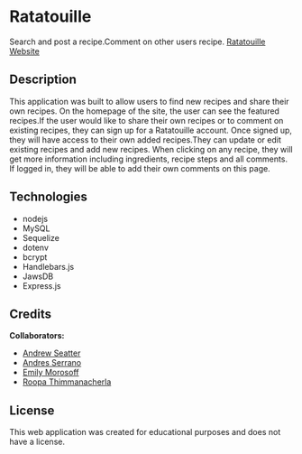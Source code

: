 # Ratatouille

Search and post a recipe.Comment on other users recipe.
[Ratatouille Website](https://ratatouille-v2-b27a725e290e.herokuapp.com/login)

## Description

This application was built to allow users to find new recipes and share their own recipes. On the homepage of the site, the user can see the featured recipes.If the user would like to share their own recipes or to comment on existing recipes, they can sign up for a Ratatouille account. Once signed up, they will have access to their own added recipes.They can update or edit existing recipes and add new recipes. When clicking on any recipe, they will get more information including ingredients, recipe steps and all comments. If logged in, they will be able to add their own comments on this page.


## Technologies

- nodejs
- MySQL
- Sequelize
- dotenv
- bcrypt
- Handlebars.js
- JawsDB
- Express.js


## Credits

**Collaborators:**
- [Andrew Seatter](https://github.com/Adrew-seatter)
- [Andres Serrano](https://github.com/Aserrano7)
- [Emily Morosoff](https://github.com/emilymorosoff)
- [Roopa Thimmanacherla](https://github.com/RoopaThimmanacherla)



## License

This web application was created for educational purposes and does not have a license. 
